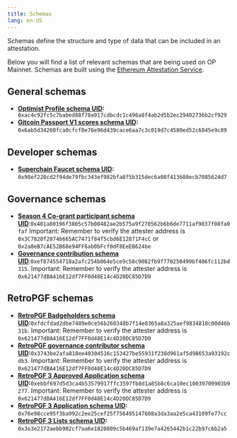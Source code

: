 ```yaml
---
title: Schemas
lang: en-US
---
```

Schemas define the structure and type of data that can be included in an attestation. 

Below you will find a list of relevant schemas that are being used on OP Mainnet. Schemas are built using the [Ethereum Attestation Service](./atst-v1.md). 

## General schemas
- **[Optimist Profile schema UID](https://optimism.easscan.org/schema/view/0xac4c92fc5c7babed88f78a917cdbcdc1c496a8f4ab2d5b2ec29402736b2cf929):**  `​​0xac4c92fc5c7babed88f78a917cdbcdc1c496a8f4ab2d5b2ec29402736b2cf929`
- **[Gitcoin Passport V1 scores schema UID](https://optimism.easscan.org/schema/view/0x6ab5d34260fca0cfcf0e76e96d439cace6aa7c3c019d7c4580ed52c6845e9c89):** `0x6ab5d34260fca0cfcf0e76e96d439cace6aa7c3c019d7c4580ed52c6845e9c89`

## Developer schemas
- **[Superchain Faucet schema UID](https://optimism.easscan.org/schema/view/0x98ef220cd2f94de79fbc343ef982bfa8f5b315dec6a08f413680ecb7085624d7):** `0x98ef220cd2f94de79fbc343ef982bfa8f5b315dec6a08f413680ecb7085624d7`

## Governance schemas
- [**Season 4 Co-grant participant schema UID**](https://optimism.easscan.org/schema/view/0x401a80196f3805c57b00482ae2b575a9f270562b6b6de7711af9837f08fa0faf):`0x401a80196f3805c57b00482ae2b575a9f270562b6b6de7711af9837f08fa0faf` Important: Remember to verify the attester address is `0x3C7820f2874b665AC7471f84f5cbd6E12871F4cC` or `0x2a0eB7cAE52B68e94FF6ab0bFcf0dF8EeEB624be`
- **[Governance contribution schema UID](https://optimism.easscan.org/schema/view/0xef874554718a2afc254b064e5ce9c58c9082fb9f770250499bf406fc112bd315)**:`0xef874554718a2afc254b064e5ce9c58c9082fb9f770250499bf406fc112bd315`. Important: Remember to verify the attester address is `0x621477dBA416E12df7FF0d48E14c4D20DC85D7D9`

## RetroPGF schemas
- **[RetroPGF Badgeholders schema UID](https://optimism.easscan.org/schema/view/0xfdcfdad2dbe7489e0ce56b260348b7f14e8365a8a325aef9834818c00d46b31b):**`0xfdcfdad2dbe7489e0ce56b260348b7f14e8365a8a325aef9834818c00d46b31b`. Important: Remember to verify the attester address is `0x621477dBA416E12df7FF0d48E14c4D20DC85D7D9`
- **[RetroPGF governance contributor schema UID](https://optimism.easscan.org/schema/view/0x3743be2afa818ee40304516c153427be55931f238d961af5d98653a93192cdb3):**`0x3743be2afa818ee40304516c153427be55931f238d961af5d98653a93192cdb3`. Important: Remember to verify the attester address is `0x621477dBA416E12df7FF0d48E14c4D20DC85D7D9`
- **[RetroPGF 3 Approved Application schema UID](https://optimism.easscan.org/schema/view/0xebbf697d5d3ca4b53579917ffc3597fb8d1a85b8c6ca10ec10039709903b9277):**`0xebbf697d5d3ca4b53579917ffc3597fb8d1a85b8c6ca10ec10039709903b9277`. Important: Remember to verify the attester address is `0x621477dBA416E12df7FF0d48E14c4D20DC85D7D9`
- **[RetroPGF 3 Application schema UID](https://optimism.easscan.org/schema/view/0x76e98cce95f3ba992c2ee25cef25f756495147608a3da3aa2e5ca43109fe77cc):** `0x76e98cce95f3ba992c2ee25cef25f756495147608a3da3aa2e5ca43109fe77cc`
- **[RetroPGF 3 Lists schema UID](https://optimism.easscan.org/schema/view/0x3e3e2172aebb902cf7aa6e1820809c5b469af139e7a4265442b1c22b97c6b2a5):** `0x3e3e2172aebb902cf7aa6e1820809c5b469af139e7a4265442b1c22b97c6b2a5`

